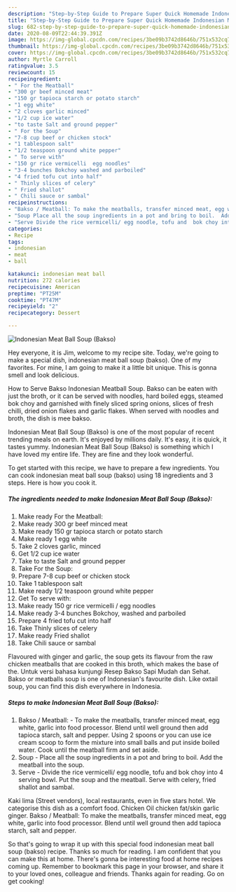 ```yaml
---
description: "Step-by-Step Guide to Prepare Super Quick Homemade Indonesian Meat Ball Soup (Bakso)"
title: "Step-by-Step Guide to Prepare Super Quick Homemade Indonesian Meat Ball Soup (Bakso)"
slug: 682-step-by-step-guide-to-prepare-super-quick-homemade-indonesian-meat-ball-soup-bakso
date: 2020-08-09T22:44:39.391Z
image: https://img-global.cpcdn.com/recipes/3be09b3742d8646b/751x532cq70/indonesian-meat-ball-soup-bakso-recipe-main-photo.jpg
thumbnail: https://img-global.cpcdn.com/recipes/3be09b3742d8646b/751x532cq70/indonesian-meat-ball-soup-bakso-recipe-main-photo.jpg
cover: https://img-global.cpcdn.com/recipes/3be09b3742d8646b/751x532cq70/indonesian-meat-ball-soup-bakso-recipe-main-photo.jpg
author: Myrtle Carroll
ratingvalue: 3.5
reviewcount: 15
recipeingredient:
- " For the Meatball"
- "300 gr beef minced meat"
- "150 gr tapioca starch or potato starch"
- "1 egg white"
- "2 cloves garlic minced"
- "1/2 cup ice water"
- "to taste Salt and ground pepper"
- " For the Soup"
- "7-8 cup beef or chicken stock"
- "1 tablespoon salt"
- "1/2 teaspoon ground white pepper"
- " To serve with"
- "150 gr rice vermicelli  egg noodles"
- "3-4 bunches Bokchoy washed and parboiled"
- "4 fried tofu cut into half"
- " Thinly slices of celery"
- " Fried shallot"
- " Chili sauce or sambal"
recipeinstructions:
- "Bakso / Meatball: To make the meatballs, transfer minced meat, egg white, garlic into food processor. Blend until well ground then add tapioca starch, salt and pepper. Using 2 spoons or you can use ice cream scoop to form the mixture into small balls and put inside boiled water. Cook until the meatball firm and set aside."
- "Soup Place all the soup ingredients in a pot and bring to boil.  Add the meatball into the soup."
- "Serve Divide the rice vermicelli/ egg noodle, tofu and  bok choy into 4 serving bowl. Put the soup and the meatball. Serve with celery, fried shallot and sambal."
categories:
- Recipe
tags:
- indonesian
- meat
- ball

katakunci: indonesian meat ball 
nutrition: 272 calories
recipecuisine: American
preptime: "PT25M"
cooktime: "PT47M"
recipeyield: "2"
recipecategory: Dessert

---
```



![Indonesian Meat Ball Soup (Bakso)](https://img-global.cpcdn.com/recipes/3be09b3742d8646b/751x532cq70/indonesian-meat-ball-soup-bakso-recipe-main-photo.jpg)

Hey everyone, it is Jim, welcome to my recipe site. Today, we're going to make a special dish, indonesian meat ball soup (bakso). One of my favorites. For mine, I am going to make it a little bit unique. This is gonna smell and look delicious.

How to Serve Bakso Indonesian Meatball Soup. Bakso can be eaten with just the broth, or it can be served with noodles, hard boiled eggs, steamed bok choy and garnished with finely sliced spring onions, slices of fresh chilli, dried onion flakes and garlic flakes. When served with noodles and broth, the dish is mee bakso.

Indonesian Meat Ball Soup (Bakso) is one of the most popular of recent trending meals on earth. It's enjoyed by millions daily. It's easy, it is quick, it tastes yummy. Indonesian Meat Ball Soup (Bakso) is something which I have loved my entire life. They are fine and they look wonderful.


To get started with this recipe, we have to prepare a few ingredients. You can cook indonesian meat ball soup (bakso) using 18 ingredients and 3 steps. Here is how you cook it.

<!--inarticleads1-->

##### The ingredients needed to make Indonesian Meat Ball Soup (Bakso):

1. Make ready  For the Meatball:
1. Make ready 300 gr beef minced meat
1. Make ready 150 gr tapioca starch or potato starch
1. Make ready 1 egg white
1. Take 2 cloves garlic, minced
1. Get 1/2 cup ice water
1. Take to taste Salt and ground pepper
1. Take  For the Soup:
1. Prepare 7-8 cup beef or chicken stock
1. Take 1 tablespoon salt
1. Make ready 1/2 teaspoon ground white pepper
1. Get  To serve with:
1. Make ready 150 gr rice vermicelli / egg noodles
1. Make ready 3-4 bunches Bokchoy, washed and parboiled
1. Prepare 4 fried tofu cut into half
1. Take  Thinly slices of celery
1. Make ready  Fried shallot
1. Take  Chili sauce or sambal


Flavoured with ginger and garlic, the soup gets its flavour from the raw chicken meatballs that are cooked in this broth, which makes the base of the. Untuk versi bahasa kunjungi Resep Bakso Sapi Mudah dan Sehat. Bakso or meatballs soup is one of Indonesian&#39;s favourite dish. Like oxtail soup, you can find this dish everywhere in Indonesia. 

<!--inarticleads2-->

##### Steps to make Indonesian Meat Ball Soup (Bakso):

1. Bakso / Meatball: - To make the meatballs, transfer minced meat, egg white, garlic into food processor. Blend until well ground then add tapioca starch, salt and pepper. Using 2 spoons or you can use ice cream scoop to form the mixture into small balls and put inside boiled water. Cook until the meatball firm and set aside.
1. Soup - Place all the soup ingredients in a pot and bring to boil.  Add the meatball into the soup.
1. Serve - Divide the rice vermicelli/ egg noodle, tofu and  bok choy into 4 serving bowl. Put the soup and the meatball. Serve with celery, fried shallot and sambal.


Kaki lima (Street vendors), local restaurants, even in five stars hotel. We categorise this dish as a comfort food. Chicken Oil chicken fat/skin garlic ginger. Bakso / Meatball: To make the meatballs, transfer minced meat, egg white, garlic into food processor. Blend until well ground then add tapioca starch, salt and pepper. 

So that's going to wrap it up with this special food indonesian meat ball soup (bakso) recipe. Thanks so much for reading. I am confident that you can make this at home. There's gonna be interesting food at home recipes coming up. Remember to bookmark this page in your browser, and share it to your loved ones, colleague and friends. Thanks again for reading. Go on get cooking!
